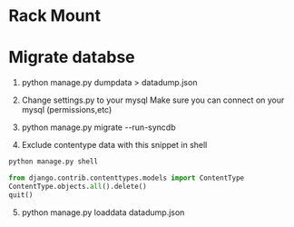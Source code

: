# Rack Mount

# Migrate databse

1. python manage.py dumpdata > datadump.json
2. Change settings.py to your mysql Make sure you can connect on your mysql (permissions,etc)
3. python manage.py migrate --run-syncdb

4. Exclude contentype data with this snippet in shell

```python
python manage.py shell

from django.contrib.contenttypes.models import ContentType
ContentType.objects.all().delete()
quit()
```

5. python manage.py loaddata datadump.json
